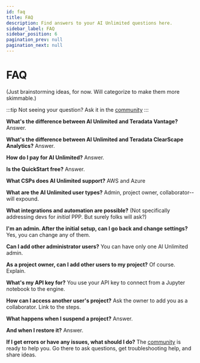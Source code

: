 ```yaml
---
id: faq
title: FAQ
description: Find answers to your AI Unlimited questions here.
sidebar_label: FAQ
sidebar_position: 6
pagination_prev: null
pagination_next: null
---
```


# FAQ

(Just brainstorming ideas, for now. Will categorize to make them more skimmable.)

:::tip
Not seeing your question? Ask it in the [community](https://support.teradata.com/community?id=community_forum&sys_id=b0aba91597c329d0e6d2bd8c1253affa)
:::

**What's the difference between AI Unlimited and Teradata Vantage?**
Answer.

**What's the difference between AI Unlimited and Teradata ClearScape Analytics?**
Answer.

**How do I pay for AI Unlimited?**
Answer.

**Is the QuickStart free?**
Answer.

**What CSPs does AI Unlimited support?**
AWS and Azure

**What are the AI Unlimited user types?**
Admin, project owner, collaborator--will expound.

**What integrations and automation are possible?**
(Not specifically addressing devs for *initial* PPP. But surely folks will ask?)

**I'm an admin. After the initial setup, can I go back and change settings?**
Yes, you can change any of them.

**Can I add other administrator users?**
You can have only one AI Unlimited admin.

**As a project owner, can I add other users to my project?** 
Of course. Explain.

**What's my API key for?**
You use your API key to connect from a Jupyter notebook to the engine. 

**How can I access another user's project?**
Ask the owner to add you as a collaborator. Link to the steps.

**What happens when I suspend a project?**
Answer.

**And when I restore it?**
Answer.

**If I get errors or have any issues, what should I do?**
The [community](https://support.teradata.com/community?id=community_forum&sys_id=b0aba91597c329d0e6d2bd8c1253affa) is ready to help you. Go there to ask questions, get troubleshooting help, and share ideas.

